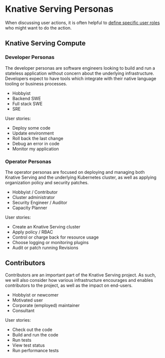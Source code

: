 # Knative Serving Personas

When discussing user actions, it is often helpful to
[define specific user roles](<https://en.wikipedia.org/wiki/Persona_(user_experience)>)
who might want to do the action.

## Knative Serving Compute

### Developer Personas

The developer personas are software engineers looking to build and run a
stateless application without concern about the underlying infrastructure.
Developers expect to have tools which integrate with their native language
tooling or business processes.

- Hobbyist
- Backend SWE
- Full stack SWE
- SRE

User stories:

- Deploy some code
- Update environment
- Roll back the last change
- Debug an error in code
- Monitor my application

### Operator Personas

The operator personas are focused on deploying and managing both Knative Serving
and the underlying Kubernetes cluster, as well as applying organization policy
and security patches.

- Hobbyist / Contributor
- Cluster administrator
- Security Engineer / Auditor
- Capacity Planner

User stories:

- Create an Knative Serving cluster
- Apply policy / RBAC
- Control or charge back for resource usage
- Choose logging or monitoring plugins
- Audit or patch running Revisions

## Contributors

Contributors are an important part of the Knative Serving project. As such, we
will also consider how various infrastructure encourages and enables
contributors to the project, as well as the impact on end-users.

- Hobbyist or newcomer
- Motivated user
- Corporate (employed) maintainer
- Consultant

User stories:

- Check out the code
- Build and run the code
- Run tests
- View test status
- Run performance tests
